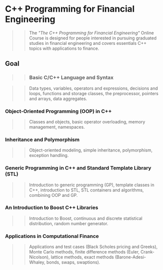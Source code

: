 # C++ Programming for Financial Engineering

>>The *"The C++ Programming for Financial Engineering"* Online Course is designed for people interested in pursuing graduated studies in financial engineering and covers essentials C++ topics  with applications to finance.

## Goal

>>### Basic C/C++ Language and Syntax

>>Data types, variables, operators and expressions, decisions and loops, functions and storage classes, the preprocessor, pointers and arrays, data aggregates.

### Object-Oriented Programming (OOP) in C++

>>Classes and objects, basic operator overloading, memory management, namespaces.

### Inheritance and Polymorphism

>>Object-oriented modeling, simple inheritance, polymorphism, exception handling.

### Generic Programming in C++ and Standard Template Library (STL)

>>Introduction to generic programming (GP), template classes in C++, introduction to STL, STL containers and algorithms, combining OOP and GP.

### An Introduction to Boost C++ Libraries

>>Introduction to Boost, continuous and discrete statistical distribution, random number generator.

### Applications in Computational Finance

>>Applications and test cases (Black Scholes pricing and Greeks), Monte Carlo methods, finite difference methods (Euler, Crank-Nicolson), lattice methods, exact methods (Barone-Adesi-Whaley, bonds, swaps, swaptions).